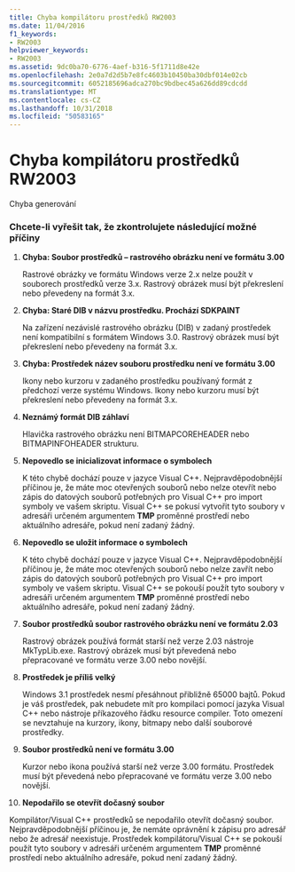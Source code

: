 ```yaml
---
title: Chyba kompilátoru prostředků RW2003
ms.date: 11/04/2016
f1_keywords:
- RW2003
helpviewer_keywords:
- RW2003
ms.assetid: 9dc0ba70-6776-4aef-b316-5f1711d8e42e
ms.openlocfilehash: 2e0a7d2d5b7e8fc4603b10450ba30dbf014e02cb
ms.sourcegitcommit: 6052185696adca270bc9bdbec45a626dd89cdcdd
ms.translationtype: MT
ms.contentlocale: cs-CZ
ms.lasthandoff: 10/31/2018
ms.locfileid: "50583165"
---
```

# <a name="resource-compiler-error-rw2003"></a>Chyba kompilátoru prostředků RW2003

Chyba generování

### <a name="to-fix-by-checking-the-following-possible-causes"></a>Chcete-li vyřešit tak, že zkontrolujete následující možné příčiny

1. **Chyba: Soubor prostředků – rastrového obrázku není ve formátu 3.00**

   Rastrové obrázky ve formátu Windows verze 2.x nelze použít v souborech prostředků verze 3.x. Rastrový obrázek musí být překreslení nebo převedeny na formát 3.x.

1. **Chyba: Staré DIB v názvu prostředku. Prochází SDKPAINT**

   Na zařízení nezávislé rastrového obrázku (DIB) v zadaný prostředek není kompatibilní s formátem Windows 3.0. Rastrový obrázek musí být překreslení nebo převedeny na formát 3.x.

1. **Chyba: Prostředek název souboru prostředku není ve formátu 3.00**

   Ikony nebo kurzoru v zadaného prostředku používaný formát z předchozí verze systému Windows. Ikony nebo kurzoru musí být překreslení nebo převedeny na formát 3.x.

1. **Neznámý formát DIB záhlaví**

   Hlavička rastrového obrázku není BITMAPCOREHEADER nebo BITMAPINFOHEADER strukturu.

1. **Nepovedlo se inicializovat informace o symbolech**

   K této chybě dochází pouze v jazyce Visual C++. Nejpravděpodobnější příčinou je, že máte moc otevřených souborů nebo nelze otevřít nebo zápis do datových souborů potřebných pro Visual C++ pro import symboly ve vašem skriptu. Visual C++ se pokusí vytvořit tyto soubory v adresáři určeném argumentem **TMP** proměnné prostředí nebo aktuálního adresáře, pokud není zadaný žádný.

1. **Nepovedlo se uložit informace o symbolech**

   K této chybě dochází pouze v jazyce Visual C++. Nejpravděpodobnější příčinou je, že máte moc otevřených souborů nebo nelze zavřít nebo zápis do datových souborů potřebných pro Visual C++ pro import symboly ve vašem skriptu. Visual C++ se pokouší použít tyto soubory v adresáři určeném argumentem **TMP** proměnné prostředí nebo aktuálního adresáře, pokud není zadaný žádný.

1. **Soubor prostředků soubor rastrového obrázku není ve formátu 2.03**

   Rastrový obrázek používá formát starší než verze 2.03 nástroje MkTypLib.exe. Rastrový obrázek musí být převedená nebo přepracované ve formátu verze 3.00 nebo novější.

1. **Prostředek je příliš velký**

   Windows 3.1 prostředek nesmí přesáhnout přibližně 65000 bajtů. Pokud je váš prostředek, pak nebudete mít pro kompilaci pomocí jazyka Visual C++ nebo nástroje příkazového řádku resource compiler. Toto omezení se nevztahuje na kurzory, ikony, bitmapy nebo další souborové prostředky.

9. **Soubor prostředků není ve formátu 3.00**

   Kurzor nebo ikona používá starší než verze 3.00 formátu. Prostředek musí být převedená nebo přepracované ve formátu verze 3.00 nebo novější.

10. **Nepodařilo se otevřít dočasný soubor**

   Kompilátor/Visual C++ prostředků se nepodařilo otevřít dočasný soubor. Nejpravděpodobnější příčinou je, že nemáte oprávnění k zápisu pro adresář nebo že adresář neexistuje. Prostředek kompilátoru/Visual C++ se pokouší použít tyto soubory v adresáři určeném argumentem **TMP** proměnné prostředí nebo aktuálního adresáře, pokud není zadaný žádný.
